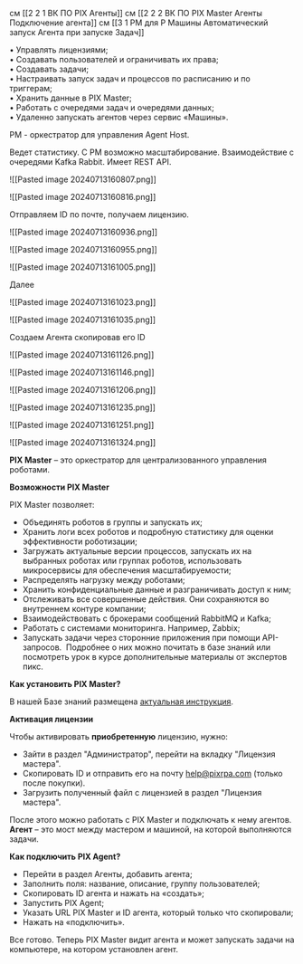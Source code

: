 
см [[2 2 1 ВК ПО PIX Агенты]]
см [[2 2 2 ВК ПО PIX Master Агенты Подключение агента]]
см [[3 1 PM для Р Машины Автоматический запуск Агента при запуске Задач]]

• Управлять лицензиями;  
• Создавать пользователей и ограничивать их права;  
• Создавать задачи;  
• Настраивать запуск задач и процессов по расписанию и по триггерам;  
• Хранить данные в PIX Master;  
• Работать с очередями задач и очередями данных;  
• Удаленно запускать агентов через сервис «Машины».



PM - оркестратор для управления Agent Host.

Ведет статистику. 
С PM возможно масштабирование.
Взаимодействие с очередями Kafka Rabbit.
Имеет REST API.



![[Pasted image 20240713160807.png]]


![[Pasted image 20240713160816.png]]


Отправляем ID по почте, получаем лицензию.


![[Pasted image 20240713160936.png]]



![[Pasted image 20240713160955.png]]




![[Pasted image 20240713161005.png]]

Далее


![[Pasted image 20240713161023.png]]



![[Pasted image 20240713161035.png]]



Создаем Агента скопировав его ID

![[Pasted image 20240713161126.png]]

![[Pasted image 20240713161146.png]]

![[Pasted image 20240713161206.png]]



![[Pasted image 20240713161235.png]]


![[Pasted image 20240713161251.png]]


![[Pasted image 20240713161324.png]]





**PIX Master** – это оркестратор для централизованного управления роботами. 

**Возможности PIX Master**  

PIX Master позволяет:

- Объединять роботов в группы и запускать их;
- Хранить логи всех роботов и подробную статистику для оценки эффективности роботизации;
- Загружать актуальные версии процессов, запускать их на выбранных роботах или группах роботов, использовать микросервисы для обеспечения масштабируемости;
- Распределять нагрузку между роботами;
- Хранить конфиденциальные данные и разграничивать доступ к ним;
- Отслеживать все совершенные действия. Они сохраняются во внутреннем контуре компании;
- Взаимодействовать с брокерами сообщений RabbitMQ и Kafka;
- Работать с системами мониторинга. Например, Zabbix;
- Запускать задачи через сторонние приложения при помощи API-запросов.  Подробнее о них можно почитать в базе знаний или посмотреть урок в курсе дополнительные материалы от экспертов пикс.

**Как установить PIX Master?**

В нашей Базе знаний размещена [актуальная инструкция](https://knowledgebase.pixrpa.ru/master/installation).

**Активация лицензии**

Чтобы активировать **приобретенную** лицензию, нужно:

- Зайти в раздел "Администратор", перейти на вкладку "Лицензия мастера".
- Скопировать ID и отправить его на почту help@pixrpa.com (только после покупки).
- Загрузить полученный файл с лицензией в раздел "Лицензия мастера".

После этого можно работать с PIX Master и подключать к нему агентов.   
**Агент** – это мост между мастером и машиной, на которой выполняются задачи.

**Как подключить PIX Agent?**

- Перейти в раздел Агенты, добавить агента;
- Заполнить поля: название, описание, группу пользователей;
- Скопировать ID агента и нажать на «создать»;
- Запустить PIX Agent;
- Указать URL PIX Master и ID агента, который только что скопировали;
- Нажать на «подключить».

Все готово. Теперь PIX Master видит агента и может запускать задачи на компьютере, на котором установлен агент.